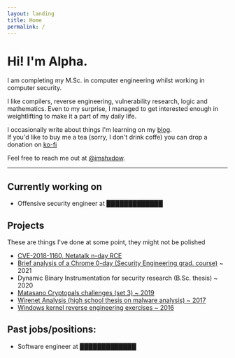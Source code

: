 ```yaml
---
layout: landing
title: Home
permalink: /
---
```


# Hi! I'm Alpha.

I am completing my M.Sc. in computer engineering whilst working in
computer security.

I like compilers, reverse engineering, vulnerability
research, logic and mathematics. Even to my surprise, I
managed to get interested enough in weightlifting to make
it a part of my daily life.

I occasionally write about things I'm learning on my
[blog](/blog).  
If you'd like to buy me a tea (sorry, I don't drink coffe)
you can drop a donation on [ko-fi](https://ko-fi.com/shxdow)

Feel free to reach me out at
[@imshxdow](https://twitter.com/imshxdow).

* * *

Currently working on
--------------------

*   Offensive security engineer at █████████████

Projects
-------------

These are things I've done at some point, they might not be polished

*   [CVE-2018-1160, Netatalk n-day RCE](/cve-2018-1160)
*   [Brief analysis of a Chrome 0-day (Security Engineering grad. course)](https://raw.githubusercontent.com/shxdow/talks/main/short-browser-exploitation.pdf) ~ 2021
*   Dynamic Binary Instrumentation for security research (B.Sc. thesis) ~ 2020
*   [Matasano Cryptopals challenges (set 3) ~ 2019](https://github.com/shxdow/matasano)
*   [Wirenet Analysis (high school thesis on malware analysis) ~ 2017](https://github.com/shxdow/wirenet-analysis)
*   [Windows kernel reverse engineering exercises ~ 2016](https://github.com/shxdow/low-level-exercises/tree/master/practical-reverse-engineering)

Past jobs/positions:
--------------------

*   Software engineer at █████████████
